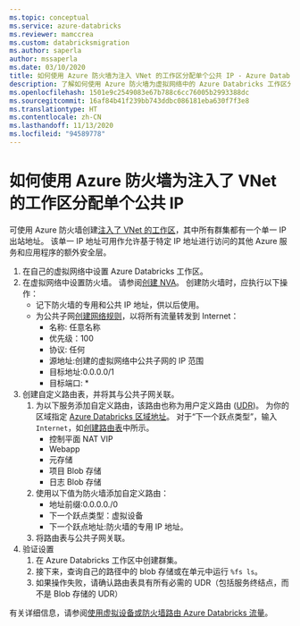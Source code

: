```yaml
---
ms.topic: conceptual
ms.service: azure-databricks
ms.reviewer: mamccrea
ms.custom: databricksmigration
ms.author: saperla
author: mssaperla
ms.date: 03/10/2020
title: 如何使用 Azure 防火墙为注入 VNet 的工作区分配单个公共 IP - Azure Databricks
description: 了解如何使用 Azure 防火墙为虚拟网络中的 Azure Databricks 工作区分配单个公共 IP 地址。
ms.openlocfilehash: 1501e9c2549083e67b788c6cc76005b2993388dc
ms.sourcegitcommit: 16af84b41f239bb743ddbc086181eba630f7f3e8
ms.translationtype: HT
ms.contentlocale: zh-CN
ms.lasthandoff: 11/13/2020
ms.locfileid: "94589778"
---
```

# <a name="how-to-assign-a-single-public-ip-for-vnet-injected-workspaces-using-azure-firewall"></a>如何使用 Azure 防火墙为注入了 VNet 的工作区分配单个公共 IP

可使用 Azure 防火墙创建[注入了 VNet 的工作区](/databricks/administration-guide/cloud-configurations/azure/vnet-inject)，其中所有群集都有一个单一 IP 出站地址。 该单一 IP 地址可用作允许基于特定 IP 地址进行访问的其他 Azure 服务和应用程序的额外安全层。

1. 在自己的虚拟网络中设置 Azure Databricks 工作区。
2. 在虚拟网络中设置防火墙。 请参阅[创建 NVA](/virtual-network/tutorial-create-route-table-portal#create-an-nva)。 创建防火墙时，应执行以下操作：
   * 记下防火墙的专用和公共 IP 地址，供以后使用。
   * 为公共子网[创建网络规则](/firewall/tutorial-firewall-deploy-portal#configure-a-network-rule)，以将所有流量转发到 Internet：
     * 名称: 任意名称
     * 优先级：100
     * 协议: 任何
     * 源地址:创建的虚拟网络中公共子网的 IP 范围
     * 目标地址:0.0.0.0/1
     * 目标端口: *
3. 创建自定义路由表，并将其与公共子网关联。
   1. 为以下服务添加自定义路由，该路由也称为用户定义路由 ([UDR](/virtual-network/virtual-networks-udr-overview#custom-routes))。 为你的区域指定 [Azure Databricks 区域地址](/databricks/administration-guide/cloud-configurations/azure/udr#control-plane-nat-and-webapp-ip-addresses)。 对于“下一个跃点类型”，输入 `Internet`，如[创建路由表](/virtual-network/tutorial-create-route-table-portal#create-a-route)中所示。
      * 控制平面 NAT VIP
      * Webapp
      * 元存储
      * 项目 Blob 存储
      * 日志 Blob 存储
   1. 使用以下值为防火墙添加自定义路由：
      * 地址前缀:0.0.0.0./0
      * 下一个跃点类型：虚拟设备
      * 下一个跃点地址:防火墙的专用 IP 地址。
   1. 将路由表与公共子网关联。
4. 验证设置
   1. 在 Azure Databricks 工作区中创建群集。
   1. 接下来，查询自己的路径中的 blob 存储或在单元中运行 `%fs ls`。
   1. 如果操作失败，请确认路由表具有所有必需的 UDR（包括服务终结点，而不是 Blob 存储的 UDR）

有关详细信息，请参阅[使用虚拟设备或防火墙路由 Azure Databricks 流量](/databricks/administration-guide/cloud-configurations/azure/on-prem-network#route-via-firewall)。